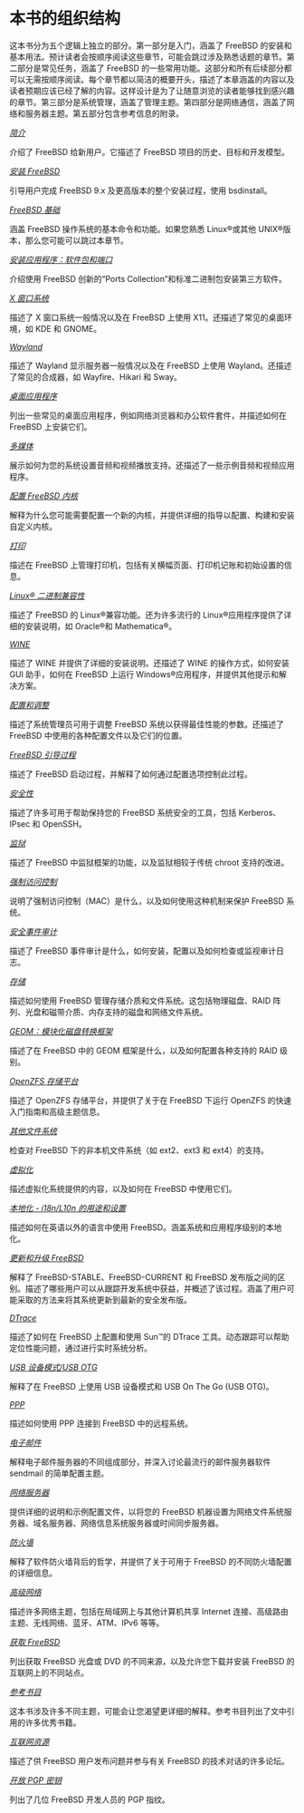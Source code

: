 # 本书的组织结构

这本书分为五个逻辑上独立的部分。第一部分是入门，涵盖了 FreeBSD 的安装和基本用法。预计读者会按顺序阅读这些章节，可能会跳过涉及熟悉话题的章节。第二部分是常见任务，涵盖了 FreeBSD 的一些常用功能。这部分和所有后续部分都可以无需按顺序阅读。每个章节都以简洁的概要开头，描述了本章涵盖的内容以及读者预期应该已经了解的内容。这样设计是为了让随意浏览的读者能够找到感兴趣的章节。第三部分是系统管理，涵盖了管理主题。第四部分是网络通信，涵盖了网络和服务器主题。第五部分包含参考信息的附录。

*[简介](https://docs.freebsd.org/en/books/handbook/introduction/#introduction)*

介绍了 FreeBSD 给新用户。它描述了 FreeBSD 项目的历史、目标和开发模型。

*[安装 FreeBSD](https://docs.freebsd.org/en/books/handbook/bsdinstall/#bsdinstall)*

引导用户完成 FreeBSD 9.x 及更高版本的整个安装过程，使用 bsdinstall。

*[FreeBSD 基础](https://docs.freebsd.org/en/books/handbook/basics/#basics)*

涵盖 FreeBSD 操作系统的基本命令和功能。如果您熟悉 Linux®或其他 UNIX®版本，那么您可能可以跳过本章节。

*[安装应用程序：软件包和端口](https://docs.freebsd.org/en/books/handbook/ports/#ports)*

介绍使用 FreeBSD 创新的“Ports Collection”和标准二进制包安装第三方软件。

*[X 窗口系统](https://docs.freebsd.org/en/books/handbook/x11/#x11)*

描述了 X 窗口系统一般情况以及在 FreeBSD 上使用 X11。还描述了常见的桌面环境，如 KDE 和 GNOME。

*[Wayland](https://docs.freebsd.org/en/books/handbook/wayland/#wayland)*

描述了 Wayland 显示服务器一般情况以及在 FreeBSD 上使用 Wayland。还描述了常见的合成器，如 Wayfire、Hikari 和 Sway。

*[桌面应用程序](https://docs.freebsd.org/en/books/handbook/desktop/#desktop)*

列出一些常见的桌面应用程序，例如网络浏览器和办公软件套件，并描述如何在 FreeBSD 上安装它们。

*[多媒体](https://docs.freebsd.org/en/books/handbook/multimedia/#multimedia)*

展示如何为您的系统设置音频和视频播放支持。还描述了一些示例音频和视频应用程序。

*[配置 FreeBSD 内核](https://docs.freebsd.org/en/books/handbook/kernelconfig/#kernelconfig)*

解释为什么您可能需要配置一个新的内核，并提供详细的指导以配置、构建和安装自定义内核。

*[打印](https://docs.freebsd.org/en/books/handbook/printing/#printing)*

描述在 FreeBSD 上管理打印机，包括有关横幅页面、打印机记账和初始设置的信息。

*[Linux® 二进制兼容性](https://docs.freebsd.org/en/books/handbook/linuxemu/#linuxemu)*

描述了 FreeBSD 的 Linux®兼容功能。还为许多流行的 Linux®应用程序提供了详细的安装说明，如 Oracle®和 Mathematica®。

*[WINE](https://docs.freebsd.org/en/books/handbook/wine/#wine)*

描述了 WINE 并提供了详细的安装说明。还描述了 WINE 的操作方式，如何安装 GUI 助手，如何在 FreeBSD 上运行 Windows®应用程序，并提供其他提示和解决方案。

*[配置和调整](https://docs.freebsd.org/en/books/handbook/config/#config-tuning)*

描述了系统管理员可用于调整 FreeBSD 系统以获得最佳性能的参数。还描述了 FreeBSD 中使用的各种配置文件以及它们的位置。

*[FreeBSD 引导过程](https://docs.freebsd.org/en/books/handbook/boot/#boot)*

描述了 FreeBSD 启动过程，并解释了如何通过配置选项控制此过程。

*[安全性](https://docs.freebsd.org/en/books/handbook/security/#security)*

描述了许多可用于帮助保持您的 FreeBSD 系统安全的工具，包括 Kerberos、IPsec 和 OpenSSH。

*[监狱](https://docs.freebsd.org/en/books/handbook/jails/#jails)*

描述了 FreeBSD 中监狱框架的功能，以及监狱相较于传统 chroot 支持的改进。

*[强制访问控制](https://docs.freebsd.org/en/books/handbook/mac/#mac)*

说明了强制访问控制（MAC）是什么，以及如何使用这种机制来保护 FreeBSD 系统。

*[安全事件审计](https://docs.freebsd.org/en/books/handbook/audit/#audit)*

描述了 FreeBSD 事件审计是什么，如何安装，配置以及如何检查或监视审计日志。

*[存储](https://docs.freebsd.org/en/books/handbook/disks/#disks)*

描述如何使用 FreeBSD 管理存储介质和文件系统。这包括物理磁盘、RAID 阵列、光盘和磁带介质、内存支持的磁盘和网络文件系统。

*[GEOM：模块化磁盘转换框架](https://docs.freebsd.org/en/books/handbook/geom/#geom)*

描述了在 FreeBSD 中的 GEOM 框架是什么，以及如何配置各种支持的 RAID 级别。

*[OpenZFS 存储平台](https://docs.freebsd.org/en/books/handbook/zfs/#zfs)*

描述了 OpenZFS 存储平台，并提供了关于在 FreeBSD 下运行 OpenZFS 的快速入门指南和高级主题信息。

*[其他文件系统](https://docs.freebsd.org/en/books/handbook/filesystems/#filesystems)*

检查对 FreeBSD 下的非本机文件系统（如 ext2、ext3 和 ext4）的支持。

*[虚拟化](https://docs.freebsd.org/en/books/handbook/virtualization/#virtualization)*

描述虚拟化系统提供的内容，以及如何在 FreeBSD 中使用它们。

*[本地化 - i18n/L10n 的用途和设置](https://docs.freebsd.org/en/books/handbook/l10n/#l10n)*

描述如何在英语以外的语言中使用 FreeBSD。涵盖系统和应用程序级别的本地化。

*[更新和升级 FreeBSD](https://docs.freebsd.org/en/books/handbook/cutting-edge/#updating-upgrading)*

解释了 FreeBSD-STABLE、FreeBSD-CURRENT 和 FreeBSD 发布版之间的区别。描述了哪些用户可以从跟踪开发系统中获益，并概述了该过程。涵盖了用户可能采取的方法来将其系统更新到最新的安全发布版。

*[DTrace](https://docs.freebsd.org/en/books/handbook/dtrace/#dtrace)*

描述了如何在 FreeBSD 上配置和使用 Sun™的 DTrace 工具。动态跟踪可以帮助定位性能问题，通过进行实时系统分析。

*[USB 设备模式/USB OTG](https://docs.freebsd.org/en/books/handbook/usb-device-mode/#usb-device-mode)*

解释了在 FreeBSD 上使用 USB 设备模式和 USB On The Go (USB OTG)。

*[PPP](https://docs.freebsd.org/en/books/handbook/ppp-and-slip/#ppp-and-slip)*

描述如何使用 PPP 连接到 FreeBSD 中的远程系统。

*[电子邮件](https://docs.freebsd.org/en/books/handbook/mail/#mail)*

解释电子邮件服务器的不同组成部分，并深入讨论最流行的邮件服务器软件 sendmail 的简单配置主题。

*[网络服务器](https://docs.freebsd.org/en/books/handbook/network-servers/#network-servers)*

提供详细的说明和示例配置文件，以将您的 FreeBSD 机器设置为网络文件系统服务器、域名服务器、网络信息系统服务器或时间同步服务器。

*[防火墙](https://docs.freebsd.org/en/books/handbook/firewalls/#firewalls)*

解释了软件防火墙背后的哲学，并提供了关于可用于 FreeBSD 的不同防火墙配置的详细信息。

*[高级网络](https://docs.freebsd.org/en/books/handbook/advanced-networking/#advanced-networking)*

描述许多网络主题，包括在局域网上与其他计算机共享 Internet 连接、高级路由主题、无线网络、蓝牙、ATM、IPv6 等等。

*[获取 FreeBSD](https://docs.freebsd.org/en/books/handbook/mirrors/#mirrors)*

列出获取 FreeBSD 光盘或 DVD 的不同来源，以及允许您下载并安装 FreeBSD 的互联网上的不同站点。

*[参考书目](https://docs.freebsd.org/en/books/handbook/bibliography/#bibliography)*

这本书涉及许多不同主题，可能会让您渴望更详细的解释。参考书目列出了文中引用的许多优秀书籍。

*[互联网资源](https://docs.freebsd.org/en/books/handbook/eresources/#eresources)*

描述了供 FreeBSD 用户发布问题并参与有关 FreeBSD 的技术对话的许多论坛。

*[开放 PGP 密钥](https://docs.freebsd.org/en/books/handbook/pgpkeys/#pgpkeys)*

列出了几位 FreeBSD 开发人员的 PGP 指纹。
